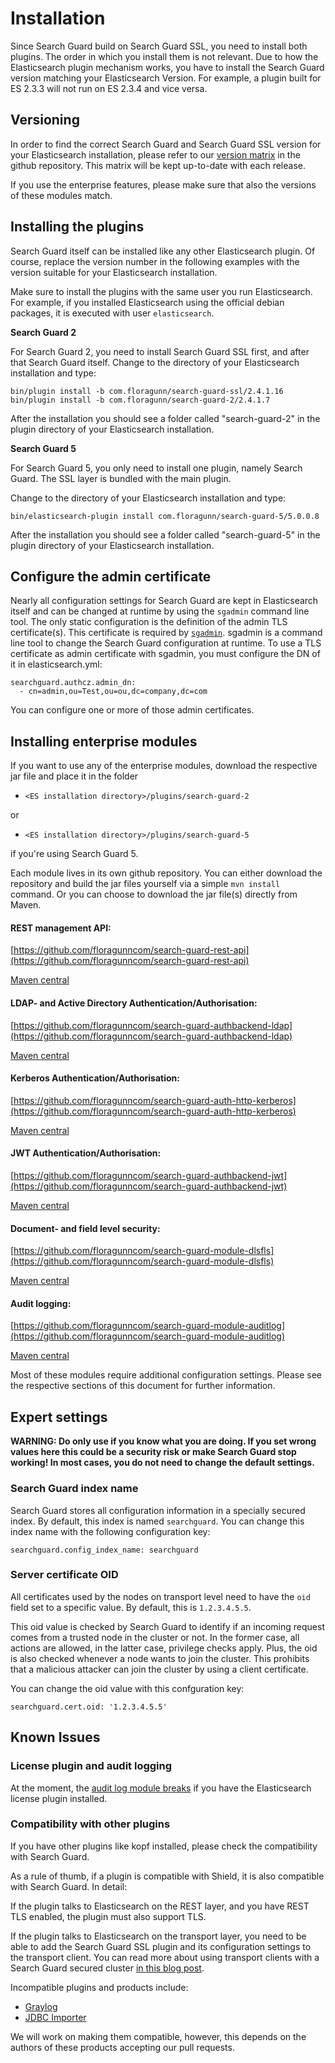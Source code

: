 <!---
Copryight 2016 floragunn UG (haftungsbeschränkt)
-->

# Installation

Since Search Guard build on Search Guard SSL, you need to install both plugins. The order in which you install them is not relevant. Due to how the Elasticsearch plugin mechanism works, you have to install the Search Guard version matching your Elasticsearch Version. For example, a plugin built for ES 2.3.3 will not run on ES 2.3.4 and vice versa.

## Versioning

In order to find the correct Search Guard and Search Guard SSL version for your Elasticsearch installation, please refer to our [version matrix](https://github.com/floragunncom/search-guard/wiki) in the github repository. This matrix will be kept up-to-date with each release.

If you use the enterprise features, please make sure that also the versions of these modules match.

## Installing the plugins

Search Guard itself can be installed like any other Elasticsearch plugin. Of course, replace the version number in the following examples with the version suitable for your Elasticsearch installation.

Make sure to install the plugins with the same user you run Elasticsearch. For example, if you installed Elasticsearch using the official debian packages, it is executed with user `elasticsearch`. 

**Search Guard 2**

For Search Guard 2, you need to install Search Guard SSL first, and after that Search Guard itself. Change to the directory of your Elasticsearch installation and type:

```
bin/plugin install -b com.floragunn/search-guard-ssl/2.4.1.16
bin/plugin install -b com.floragunn/search-guard-2/2.4.1.7
```
After the installation you should see a folder called "search-guard-2" in the plugin directory of your Elasticsearch installation.

**Search Guard 5**

For Search Guard 5, you only need to install one plugin, namely Search Guard. The SSL layer is bundled with the main plugin.

Change to the directory of your Elasticsearch installation and type:

```
bin/elasticsearch-plugin install com.floragunn/search-guard-5/5.0.0.8
```

After the installation you should see a folder called "search-guard-5" in the plugin directory of your Elasticsearch installation.

## Configure the admin certificate

Nearly all configuration settings for Search Guard are kept in Elasticsearch itself and can be changed at runtime by using the ```sgadmin``` command line tool. The only static configuration is the definition of the admin TLS certificate(s). This certificate is required by [```sgadmin```](sgadmin.md). sgadmin is a command line tool to change the Search Guard configuration at runtime. To use a TLS certificate as admin certificate with sgadmin, you must configure the DN of it in elasticsearch.yml:

```
searchguard.authcz.admin_dn:
  - cn=admin,ou=Test,ou=ou,dc=company,dc=com
```

You can configure one or more of those admin certificates.

## Installing enterprise modules

If you want to use any of the enterprise modules, download the respective jar file and place it in the folder 

* `<ES installation directory>/plugins/search-guard-2` 

or

* `<ES installation directory>/plugins/search-guard-5` 

if you're using Search Guard 5.

Each module lives in its own github repository. You can either download the repository and build the jar files yourself via a simple ```mvn install``` command. Or you can choose to download the jar file(s) directly from Maven.

#### REST management API:
[https://github.com/floragunncom/search-guard-rest-api](https://github.com/floragunncom/search-guard-rest-api)

[Maven central](http://search.maven.org/#search%7Cgav%7C1%7Cg%3A%22com.floragunn%22%20AND%20a%3A%22dlic-search-guard-rest-api%22) 

#### LDAP- and Active Directory Authentication/Authorisation:
[https://github.com/floragunncom/search-guard-authbackend-ldap](https://github.com/floragunncom/search-guard-authbackend-ldap) 

[Maven central](http://search.maven.org/#search%7Cgav%7C1%7Cg%3A%22com.floragunn%22%20AND%20a%3A%22dlic-search-guard-authbackend-ldap%22) 

#### Kerberos Authentication/Authorisation:
 [https://github.com/floragunncom/search-guard-auth-http-kerberos](https://github.com/floragunncom/search-guard-auth-http-kerberos) 

[Maven central](http://search.maven.org/#search%7Cgav%7C1%7Cg%3A%22com.floragunn%22%20AND%20a%3A%22dlic-search-guard-auth-http-kerberos%22) 
 
#### JWT Authentication/Authorisation:
 [https://github.com/floragunncom/search-guard-authbackend-jwt](https://github.com/floragunncom/search-guard-authbackend-jwt)
 
[Maven central](http://search.maven.org/#search%7Cgav%7C1%7Cg%3A%22com.floragunn%22%20AND%20a%3A%22dlic-search-guard-auth-http-jwt%22)
 
#### Document- and field level security:
[https://github.com/floragunncom/search-guard-module-dlsfls](https://github.com/floragunncom/search-guard-module-dlsfls)


[Maven central](http://search.maven.org/#search%7Cgav%7C1%7Cg%3A%22com.floragunn%22%20AND%20a%3A%22dlic-search-guard-module-dlsfls%22) 

#### Audit logging:
 [https://github.com/floragunncom/search-guard-module-auditlog](https://github.com/floragunncom/search-guard-module-auditlog) 
 
[Maven central](http://search.maven.org/#search%7Cgav%7C1%7Cg%3A%22com.floragunn%22%20AND%20a%3A%22dlic-search-guard-module-auditlog%22) 

Most of these modules require additional configuration settings. Please see the respective sections of this document for further information.

## Expert settings

**WARNING: Do only use if you know what you are doing. If you set wrong values here this could be a security risk or make Search Guard stop working! In most cases, you do not need to change the default settings.**

### Search Guard index name

Search Guard stores all configuration information in a specially secured index. By default, this index is named `searchguard`. You can change this index name with the following configuration key:

```
searchguard.config_index_name: searchguard
```

### Server certificate OID

All certificates used by the nodes on transport level need to have the `oid` field set to a specific value. By default, this is `1.2.3.4.5.5`.

This oid value is checked by Search Guard to identify if an incoming request comes from a trusted node in the cluster or not. In the former case, all actions are allowed, in the latter case, privilege checks apply. Plus, the oid is also checked whenever a node wants to join the cluster. This prohibits that a malicious attacker can join the cluster by using a client certificate.

You can change the oid value with this confguration key:

```
searchguard.cert.oid: '1.2.3.4.5.5'
```

## Known Issues

### License plugin and audit logging

At the moment, the [audit log module breaks](https://github.com/floragunncom/search-guard-module-auditlog/issues/4) if you have the Elasticsearch license plugin installed. 

### Compatibility with other plugins

If you have other plugins like kopf installed, please check the compatibility with Search Guard. 

As a rule of thumb, if a plugin is compatible with Shield, it is also compatible with Search Guard. In detail:

If the plugin talks to Elasticsearch on the REST layer, and you have REST TLS enabled, the plugin must also support TLS. 

If the plugin talks to Elasticsearch on the transport layer, you need to be able to add the Search Guard SSL plugin and its configuration settings to the transport client. You can read more about using transport clients with a Search Guard secured cluster [in this blog post](https://floragunn.com/searchguard-elasicsearch-transport-clients/).

Incompatible plugins and products include:

* [Graylog](https://www.graylog.org/)
* [JDBC Importer](https://github.com/jprante/elasticsearch-jdbc)

We will work on making them compatible, however, this depends on the authors of these products accepting our pull requests.